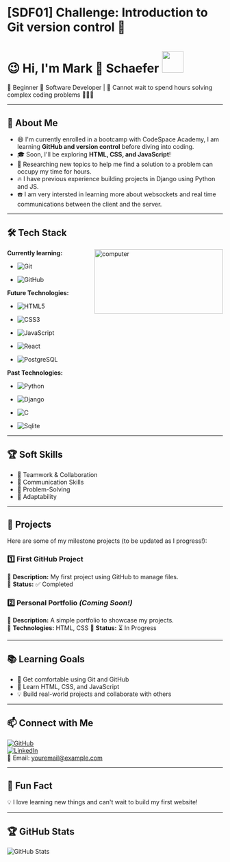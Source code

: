 # [SDF01] Challenge: Introduction to Git version control :milky_way:

# :wink: Hi, I'm Mark :shark: Schaefer <img src="https://user-images.githubusercontent.com/74038190/216120981-b9507c36-0e04-4469-8e27-c99271b45ba5.png" width="50">


<!-- Full stack developer(of pancakes lol) -->
:shell: Beginner :pancakes: Software Developer | :ship: Cannot wait to spend hours solving complex coding problems :bug::mechanic:

---

## 🎯 About Me <!-- Personalized this information -->

- :smile: I'm currently enrolled in a bootcamp with CodeSpace Academy, I am learning **GitHub and version control** before diving into coding.
- 🎓 Soon, I'll be exploring **HTML, CSS, and JavaScript**!
- :book: Researching new topics to help me find a solution to a problem can occupy my time for hours.
- 🔥 I have previous experience building projects in Django using Python and JS.
- :phone: I am very intersted in learning more about websockets and real time communications between the client and the server.

---

## 🛠️ Tech Stack
<!-- Photo source: https://giphy.com/gifs/90s-80s-illustration-l0HlNaQ6gWfllcjDO Code source: https://medium.com/geekculture/displaying-visuals-with-markdown-c39f2495e146 -->
<div style="float: right; margin-left: 10px;"> <!-- Used chat gpt to get the float styling -->
  <img height="150" width="300" alt="computer" src="https://media.giphy.com/media/l0HlNaQ6gWfllcjDO/giphy.gif"><br>
</div>

**Currently learning:**

- ![Git](https://img.shields.io/badge/-Git-F05032?style=flat&logo=git&logoColor=white)

- ![GitHub](https://img.shields.io/badge/-GitHub-181717?style=flat-circle&logo=github)

**Future Technologies:**

- ![HTML5](https://img.shields.io/badge/-HTML5-black?style=flat-circle&logo=html5&logoColor=white)

- ![CSS3](https://img.shields.io/badge/-CSS3-black?style=flat-circle&logo=css3)

- ![JavaScript](https://img.shields.io/badge/-JavaScript-black?style=flat-circle&logo=javascript)

- ![React](https://img.shields.io/badge/-React-black?style=flat-circle&logo=react)

- ![PostgreSQL](https://img.shields.io/badge/-PostgreSQL-black?style=flat-circle&logo=postgresql)


**Past Technologies:**
- ![Python](https://img.shields.io/badge/-Python-black?style=flat-circle&logo=python)

- ![Django](https://img.shields.io/badge/-Django-black?style=flat-circle&logo=django)

- ![C](https://img.shields.io/badge/-C-black?style=flat-circle&logo=c)

- ![Sqlite](https://img.shields.io/badge/-Sqlite-black?style=flat-circle&logo=sqlite)

---

## 🏆 Soft Skills

- 🤝 Teamwork & Collaboration
- 📢 Communication Skills
- 🎯 Problem-Solving
- 🚀 Adaptability

---

## 📌 Projects

Here are some of my milestone projects (to be updated as I progress!):

### **1️⃣ First GitHub Project**

🔹 **Description:** My first project using GitHub to manage files.  
🔹 **Status:** ✅ Completed

### **2️⃣ Personal Portfolio** _(Coming Soon!)_

🔹 **Description:** A simple portfolio to showcase my projects.  
🔹 **Technologies:** HTML, CSS
🔹 **Status:** ⏳ In Progress

---

## 📚 Learning Goals

- 🚀 Get comfortable using Git and GitHub
- 🎨 Learn HTML, CSS, and JavaScript
- 💡 Build real-world projects and collaborate with others

---

## 📫 Connect with Me

[![GitHub](https://img.shields.io/badge/-GitHub-181717?style=flat&logo=github&logoColor=white)](https://github.com/yourusername)  
[![LinkedIn](https://img.shields.io/badge/-LinkedIn-blue?style=flat&logo=linkedin&logoColor=white)](https://linkedin.com/in/yourprofile)  
📧 Email: [youremail@example.com](mailto:youremail@example.com)

---

## 🚀 Fun Fact

💡 I love learning new things and can't wait to build my first website!

---

## 🏆 GitHub Stats

![GitHub Stats](https://github-readme-stats.vercel.app/api?username=yourusername&show_icons=true&theme=radical)
